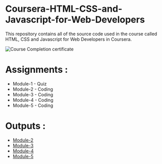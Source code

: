 # Coursera-HTML-CSS-and-Javascript-for-Web-Developers

This repository contains all of the source code used in the course called HTML, CSS and Javascript for Web Developers in Coursera.

![Course Completion certificate](https://github.com/siddartha19/Coursera-HTML-CSS-and-Javascript-for-Web-Developers/blob/master/Certificate.PNG)


# Assignments :

* Module-1 - Quiz 
* Module-2 - Coding
* Module-3 - Coding
* Module-4 - Coding
* Module-5 - Coding


# Outputs :

* [Module-2](https://himagirinandan.github.io/coursera-answers/Assignments/module-2/index.html)
* [Module-3](https://himagirinandan.github.io/coursera-answers/Assignments/module-3/index.html)
* [Module-4](https://himagirinandan.github.io/coursera-answers/Assignments/module-4/index.html)
* [Module-5](https://himagirinandan.github.io/coursera-answers/Assignments/module-5/index.html)
